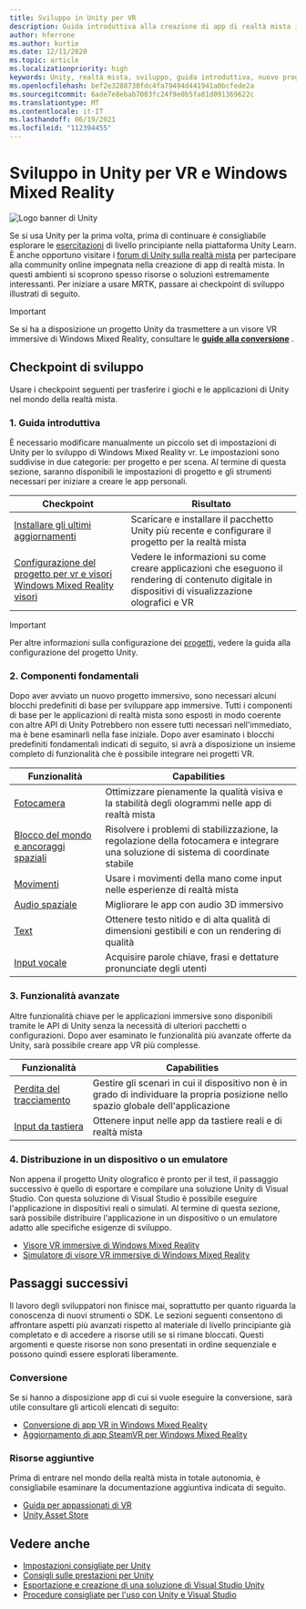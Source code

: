 ```yaml
---
title: Sviluppo in Unity per VR
description: Guida introduttiva alla creazione di app di realtà mista in Unity per VR e visori VR immersive di Windows Mixed Reality.
author: hferrone
ms.author: kurtie
ms.date: 12/11/2020
ms.topic: article
ms.localizationpriority: high
keywords: Unity, realtà mista, sviluppo, guida introduttiva, nuovo progetto, conversione, funzionalità, fotocamera, simulazione, emulazione, documentazione, visore VR realtà mista, visore VR di windows mixed reality, visore per realtà virtuale, che cos'è la realtà virtuale, che cos'è la realtà aumentata, MRTK, mixed reality toolkit, input vocale, fotocamera individuabile, emulatore, Azure, esercitazioni
ms.openlocfilehash: bef2e3288730fdc4fa79494d441941a0bcfede2a
ms.sourcegitcommit: 6ade7e8ebab7003fc24f9e0b5fa81d091369622c
ms.translationtype: MT
ms.contentlocale: it-IT
ms.lasthandoff: 06/19/2021
ms.locfileid: "112394455"
---
```

# <a name="unity-development-for-vr-and-windows-mixed-reality"></a>Sviluppo in Unity per VR e Windows Mixed Reality

![Logo banner di Unity](../images/unity_logo_banner.png)

Se si usa Unity per la prima volta, prima di continuare è consigliabile esplorare le [esercitazioni](https://unity3d.com/learn/tutorials) di livello principiante nella piattaforma Unity Learn. È anche opportuno visitare i [forum di Unity sulla realtà mista](https://forum.unity3d.com/forums/hololens.102/) per partecipare alla community online impegnata nella creazione di app di realtà mista. In questi ambienti si scoprono spesso risorse o soluzioni estremamente interessanti. Per iniziare a usare MRTK, passare ai checkpoint di sviluppo illustrati di seguito.

> [!IMPORTANT]
> Se si ha a disposizione un progetto Unity da trasmettere a un visore VR immersive di Windows Mixed Reality, consultare le **[guide alla conversione](../porting-apps/porting-overview.md)** . 

## <a name="development-checkpoints"></a>Checkpoint di sviluppo

Usare i checkpoint seguenti per trasferire i giochi e le applicazioni di Unity nel mondo della realtà mista.

### <a name="1-getting-started"></a>1. Guida introduttiva

È necessario modificare manualmente un piccolo set di impostazioni di Unity per lo sviluppo di Windows Mixed Reality vr. Le impostazioni sono suddivise in due categorie: per progetto e per scena. Al termine di questa sezione, saranno disponibili le impostazioni di progetto e gli strumenti necessari per iniziare a creare le app personali.

|  Checkpoint  |  Risultato  |
| --- | --- |
| [Installare gli ultimi aggiornamenti](../install-the-tools.md) | Scaricare e installare il pacchetto Unity più recente e configurare il progetto per la realtà mista |
| [Configurazione del progetto per vr e visori Windows Mixed Reality visori](/windows/mixed-reality/develop/unity/xr-project-setup?tabs=openxr) | Vedere le informazioni su come creare applicazioni che eseguono il rendering di contenuto digitale in dispositivi di visualizzazione olografici e VR |

> [!IMPORTANT]
> Per altre informazioni sulla configurazione dei [progetti,](choosing-unity-version.md) vedere la guida alla configurazione del progetto Unity.

### <a name="2-core-building-blocks"></a>2. Componenti fondamentali

Dopo aver avviato un nuovo progetto immersivo, sono necessari alcuni blocchi predefiniti di base per sviluppare app immersive. Tutti i componenti di base per le applicazioni di realtà mista sono esposti in modo coerente con altre API di Unity Potrebbero non essere tutti necessari nell'immediato, ma è bene esaminarli nella fase iniziale. Dopo aver esaminato i blocchi predefiniti fondamentali indicati di seguito, si avrà a disposizione un insieme completo di funzionalità che è possibile integrare nei progetti VR.

|  Funzionalità  |  Capabilities  |
| --- | --- |
| [Fotocamera](../unity/camera-in-unity.md) | Ottimizzare pienamente la qualità visiva e la stabilità degli ologrammi nelle app di realtà mista |
| [Blocco del mondo e ancoraggi spaziali](spatial-anchors-in-unity.md) | Risolvere i problemi di stabilizzazione, la regolazione della fotocamera e integrare una soluzione di sistema di coordinate stabile || [Controller del movimento](../unity/motion-controllers-in-unity.md) | Aggiungere azioni nello spazio alle app di realtà mista |
| [Movimenti](../unity/gestures-in-unity.md) | Usare i movimenti della mano come input nelle esperienze di realtà mista |
| [Audio spaziale](../unity/spatial-sound-in-unity.md) | Migliorare le app con audio 3D immersivo |
| [Text](../unity/text-in-unity.md) | Ottenere testo nitido e di alta qualità di dimensioni gestibili e con un rendering di qualità |
| [Input vocale](../unity/voice-input-in-unity.md) | Acquisire parole chiave, frasi e dettature pronunciate degli utenti|

### <a name="3-advanced-features"></a>3. Funzionalità avanzate

Altre funzionalità chiave per le applicazioni immersive sono disponibili tramite le API di Unity senza la necessità di ulteriori pacchetti o configurazioni. Dopo aver esaminato le funzionalità più avanzate offerte da Unity, sarà possibile creare app VR più complesse.

|  Funzionalità  |  Capabilities  |
| --- | --- |
| [Perdita del tracciamento](tracking-loss-in-unity.md) | Gestire gli scenari in cui il dispositivo non è in grado di individuare la propria posizione nello spazio globale dell'applicazione |
| [Input da tastiera](keyboard-input-in-unity.md) | Ottenere input nelle app da tastiere reali e di realtà mista |

### <a name="4-deploying-to-a-device-or-emulator"></a>4. Distribuzione in un dispositivo o un emulatore

Non appena il progetto Unity olografico è pronto per il test, il passaggio successivo è quello di esportare e compilare una soluzione Unity di Visual Studio. Con questa soluzione di Visual Studio è possibile eseguire l'applicazione in dispositivi reali o simulati. Al termine di questa sezione, sarà possibile distribuire l'applicazione in un dispositivo o un emulatore adatto alle specifiche esigenze di sviluppo.

* [Visore VR immersive di Windows Mixed Reality](../platform-capabilities-and-apis/using-visual-studio.md)
* [Simulatore di visore VR immersive di Windows Mixed Reality](../platform-capabilities-and-apis/using-the-windows-mixed-reality-simulator.md)

## <a name="whats-next"></a>Passaggi successivi

Il lavoro degli sviluppatori non finisce mai, soprattutto per quanto riguarda la conoscenza di nuovi strumenti o SDK. Le sezioni seguenti consentono di affrontare aspetti più avanzati rispetto al materiale di livello principiante già completato e di accedere a risorse utili se si rimane bloccati. Questi argomenti e queste risorse non sono presentati in ordine sequenziale e possono quindi essere esplorati liberamente.

### <a name="porting"></a>Conversione

Se si hanno a disposizione app di cui si vuole eseguire la conversione, sarà utile consultare gli articoli elencati di seguito:

* [Conversione di app VR in Windows Mixed Reality](../porting-apps/porting-guides.md?tabs=project)
* [Aggiornamento di app SteamVR per Windows Mixed Reality](../porting-apps/updating-your-steamvr-application-for-windows-mixed-reality.md)

### <a name="additional-resources"></a>Risorse aggiuntive

Prima di entrare nel mondo della realtà mista in totale autonomia, è consigliabile esaminare la documentazione aggiuntiva indicata di seguito. 

* [Guida per appassionati di VR](/windows/mixed-reality/enthusiast-guide/vr-journey)
* [Unity Asset Store](https://assetstore.unity.com)

## <a name="see-also"></a>Vedere anche 

* [Impostazioni consigliate per Unity](recommended-settings-for-unity.md)
* [Consigli sulle prestazioni per Unity](performance-recommendations-for-unity.md)
* [Esportazione e creazione di una soluzione di Visual Studio Unity](exporting-and-building-a-unity-visual-studio-solution.md)
* [Procedure consigliate per l'uso con Unity e Visual Studio](best-practices-for-working-with-unity-and-visual-studio.md)